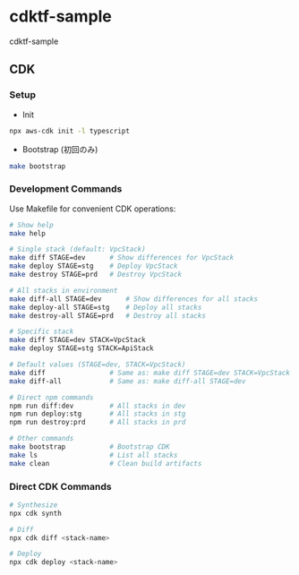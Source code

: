 # cdktf-sample

cdktf-sample

## CDK

### Setup

- Init

```sh
npx aws-cdk init -l typescript
```

- Bootstrap (初回のみ)

```sh
make bootstrap
```

### Development Commands

Use Makefile for convenient CDK operations:

```sh
# Show help
make help

# Single stack (default: VpcStack)
make diff STAGE=dev      # Show differences for VpcStack
make deploy STAGE=stg    # Deploy VpcStack
make destroy STAGE=prd   # Destroy VpcStack

# All stacks in environment
make diff-all STAGE=dev      # Show differences for all stacks
make deploy-all STAGE=stg    # Deploy all stacks
make destroy-all STAGE=prd   # Destroy all stacks

# Specific stack
make diff STAGE=dev STACK=VpcStack
make deploy STAGE=stg STACK=ApiStack

# Default values (STAGE=dev, STACK=VpcStack)
make diff                # Same as: make diff STAGE=dev STACK=VpcStack
make diff-all            # Same as: make diff-all STAGE=dev

# Direct npm commands
npm run diff:dev         # All stacks in dev
npm run deploy:stg       # All stacks in stg
npm run destroy:prd      # All stacks in prd

# Other commands
make bootstrap           # Bootstrap CDK
make ls                  # List all stacks
make clean               # Clean build artifacts
```

### Direct CDK Commands

```sh
# Synthesize
npx cdk synth

# Diff
npx cdk diff <stack-name>

# Deploy
npx cdk deploy <stack-name>
```
